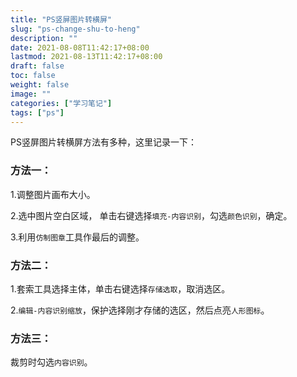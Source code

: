 ```yaml
---
title: "PS竖屏图片转横屏"
slug: "ps-change-shu-to-heng"
description: ""
date: 2021-08-08T11:42:17+08:00
lastmod: 2021-08-13T11:42:17+08:00
draft: false
toc: false
weight: false
image: ""
categories: ["学习笔记"]
tags: ["ps"]
---
```


PS竖屏图片转横屏方法有多种，这里记录一下：

### 方法一：

1.调整图片画布大小。

2.选中图片空白区域， 单击右键选择`填充-内容识别`，勾选`颜色识别`，确定。

3.利用`仿制图章`工具作最后的调整。

### 方法二：

1.套索工具选择主体，单击右键选择`存储选取`，取消选区。

2.`编辑-内容识别缩放`，保护选择刚才存储的选区，然后点亮`人形图标`。

### 方法三：

裁剪时勾选`内容识别`。

